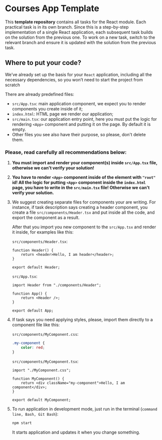 # Courses App Template

This **template repository** contains all tasks for the React module. Each practical task is in its own branch. Since this is a step-by-step implementation of a single React application, each subsequent task builds on the solution from the previous one. To work on a new task, switch to the relevant branch and ensure it is updated with the solution from the previous task.

## Where to put your code?

We’ve already set up the basis for your `React` application, including all the necessary dependencies, so you won’t need to start the project from scratch

There are already predefined files:

-   `src/App.tsx`: main application component, we expect you to render components you create inside of it;
-   `index.html`: HTML page we render our application;
-   `src/main.tsx`: our application entry point, here you must put the logic for rendering `<App>` component and putting it on the page. By default it is empty.
- Other files you see also have their purpose, so please, don't delete them.

### Please, read carefully all recommendations below:

1. **You must import and render your component(s) inside `src/App.tsx` file, otherwise we can't verify your solution!**

2. **You have to render `<App>` component inside of the element with `"root"` id! All the logic for putting `<App>` component inside the `index.html` page, you have to write in the `src/main.tsx` file! Otherwise we can't verify your solution.**

3. We suggest creating separate files for components your are writing. For instance, if task description says creating a header component, you create a file `src/components/Header.tsx` and put inside all the code, and export the component as a result.

    After that you import you new component to the `src/App.tsx` and render it inside, for examples like this:

    `src/components/Header.tsx`:

    ```tsx
    function Header() {
        return <header>Hello, I am header</header>;
    }

    export default Header;
    ```

    `src/App.tsx`:

    ```tsx
    import Header from "./components/Header";

    function App() {
        return <Header />;
    }

    export default App;
    ```

4. If task says you need applying styles, please, import them directly to a component file like this:

    `src/components/MyComponent.css`:

    ```css
    .my-component {
        color: red;
    }
    ```

    `src/components/MyComponent.tsx`:

    ```tsx
    import "./MyComponent.css";

    function MyComponent() {
        return <div className="my-component">Hello, I am component</div>;
    }

    export default MyComponent;
    ```

5. To run application in development mode, just run in the terminal (`command line, Bash, Git Bash`):

    ```bash
    npm start
    ```

    It starts application and updates it when you change something.

